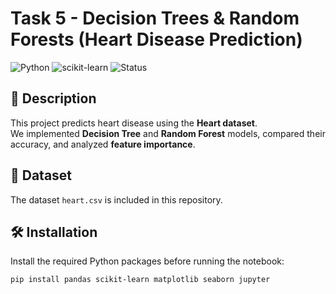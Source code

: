 # Task 5 - Decision Trees & Random Forests (Heart Disease Prediction)

![Python](https://img.shields.io/badge/Python-3.11-blue.svg)
![scikit-learn](https://img.shields.io/badge/scikit--learn-ML-orange.svg)
![Status](https://img.shields.io/badge/Status-Completed-brightgreen)

## 📌 Description
This project predicts heart disease using the **Heart dataset**.  
We implemented **Decision Tree** and **Random Forest** models, compared their accuracy, and analyzed **feature importance**.

## 📂 Dataset
The dataset `heart.csv` is included in this repository.

## 🛠️ Installation
Install the required Python packages before running the notebook:

```bash
pip install pandas scikit-learn matplotlib seaborn jupyter
